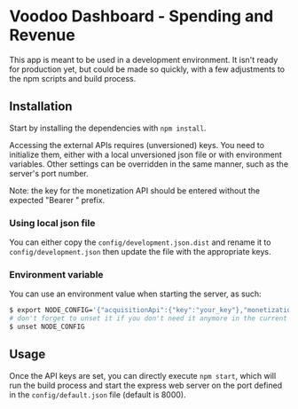 # Voodoo Dashboard - Spending and Revenue

This app is meant to be used in a development environment. It isn't ready for production yet, but could be made so quickly, with a few adjustments to the npm scripts and build process.

## Installation

Start by installing the dependencies with `npm install`.

Accessing the external APIs requires (unversioned) keys. You need to initialize them, either with a local unversioned json file or with environment variables. Other settings can be overridden in the same manner, such as the server's port number.

Note: the key for the monetization API should be entered without the expected "Bearer " prefix.

### Using local json file

You can either copy the `config/development.json.dist` and rename it to `config/development.json` then update the file with the appropriate keys.

### Environment variable

You can use an environment value when starting the server, as such:
```bash
$ export NODE_CONFIG='{"acquisitionApi":{"key":"your_key"},"monetizationApi":{"key":"your_key"}}' && npm start
# don't forget to unset it if you don't need it anymore in the current session
$ unset NODE_CONFIG
```

## Usage

Once the API keys are set, you can directly execute `npm start`, which will run the build process and start the express web server on the port defined in the `config/default.json` file (default is 8000).